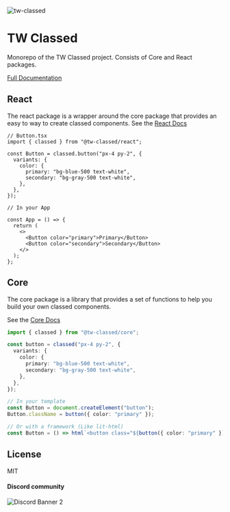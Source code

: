 ![tw-classed](https://raw.githubusercontent.com/sannajammeh/tw-classed/master/tw-classed.jpg)

# TW Classed

Monorepo of the TW Classed project. Consists of Core and React packages.

[Full Documentation](https://tw-classed.vercel.app)

## React

The react package is a wrapper around the core package that provides an easy to way to create classed components. See the [React Docs](https://tw-classed.vercel.app)

```tsx
// Button.tsx
import { classed } from "@tw-classed/react";

const Button = classed.button("px-4 py-2", {
  variants: {
    color: {
      primary: "bg-blue-500 text-white",
      secondary: "bg-gray-500 text-white",
    },
  },
});

// In your App

const App = () => {
  return (
    <>
      <Button color="primary">Primary</Button>
      <Button color="secondary">Secondary</Button>
    </>
  );
};
```


## Core

The core package is a library that provides a set of functions to help you build your own classed components.

See the [Core Docs](https://tw-classed.vercel.app/core/Introduction)

```ts
import { classed } from "@tw-classed/core";

const button = classed("px-4 py-2", {
  variants: {
    color: {
      primary: "bg-blue-500 text-white",
      secondary: "bg-gray-500 text-white",
    },
  },
});

// In your template
const Button = document.createElement("button");
Button.className = button({ color: "primary" });

// Or with a framework (Like lit-html)
const Button = () => html`<button class="${button({ color: "primary" })}" />`;
```

## License

MIT

#### Discord community
![Discord Banner 2](https://discordapp.com/api/guilds/1049812722319118416/widget.png?style=banner2)
